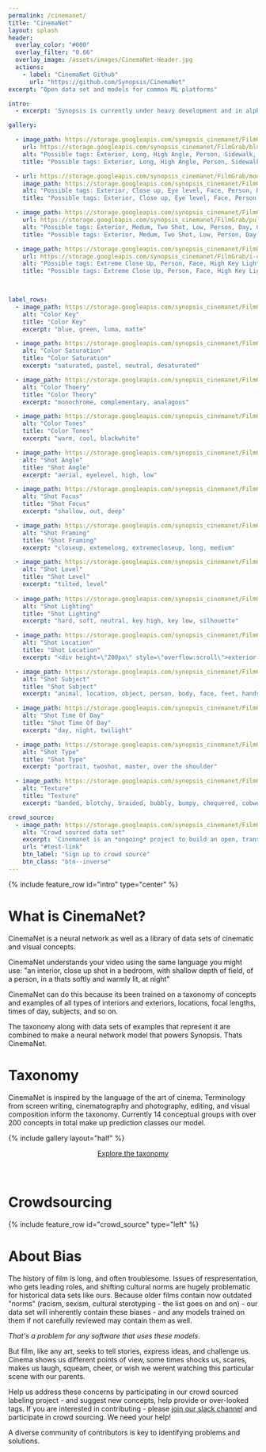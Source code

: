 ```yaml
---
permalink: /cinemanet/
title: "CinemaNet"
layout: splash
header:
  overlay_color: "#000"
  overlay_filter: "0.66"
  overlay_image: /assets/images/CinemaNet-Header.jpg
  actions:
    - label: "CinemaNet Github"
      url: "https://github.com/Synopsis/CinemaNet"
excerpt: "Open data set and models for common ML platforms"

intro: 
  - excerpt: 'Synopsis is currently under heavy development and in alpha phase. Want to know more - [join our slack channel](https://join.slack.com/t/synopsis-discuss/shared_invite/enQtODIzNjg5MzA1MDYwLTg4OGM5ZGMzZTQ3OTBjYTQzZDMyNDY0ZWM3NzFkN2YxZTE5NWI5NWQyMmZjMGE1OGYyZmExMWFlZWVkMDE4ZWQ) for info'

gallery:

  - image_path: https://storage.googleapis.com/synopsis_cinemanet/FilmGrab/blackkklansman/blackkklansman_4.jpeg
    url: https://storage.googleapis.com/synopsis_cinemanet/FilmGrab/blackkklansman/blackkklansman_4.jpeg
    alt: "Possible tags: Exterior, Long, High Angle, Person, Sidewalk, Day, Deep Focus, Warm tones"
    title: "Possible tags: Exterior, Long, High Angle, Person, Sidewalk, Day, Deep Focus, Warm tones"

  - url: https://storage.googleapis.com/synopsis_cinemanet/FilmGrab/moonlight/moonlight_10.jpeg
    image_path: https://storage.googleapis.com/synopsis_cinemanet/FilmGrab/moonlight/moonlight_10.jpeg
    alt: "Possible tags: Exterior, Close up, Eye level, Face, Person, Day, Shallow Focus, Cool tones"
    title: "Possible tags: Exterior, Close up, Eye level, Face, Person, Day, Shallow Focus, Cool tones"

  - image_path: https://storage.googleapis.com/synopsis_cinemanet/FilmGrab/pulp-fiction/pulp-fiction_3.jpeg
    url: https://storage.googleapis.com/synopsis_cinemanet/FilmGrab/pulp-fiction/pulp-fiction_3.jpeg
    alt: "Possible tags: Exterior, Medum, Two Shot, Low, Person, Day, Cool Tones"
    title: "Possible tags: Exterior, Medum, Two Shot, Low, Person, Day, Cool Tones"

  - image_path: https://storage.googleapis.com/synopsis_cinemanet/FilmGrab/i-origins/i-origins_3.jpeg
    url: https://storage.googleapis.com/synopsis_cinemanet/FilmGrab/i-origins/i-origins_3.jpeg
    alt: "Possible tags: Extreme Close Up, Person, Face, High Key Lighting"
    title: "Possible tags: Extreme Close Up, Person, Face, High Key Lighting"

    

label_rows:
  - image_path: https://storage.googleapis.com/synopsis_cinemanet/FilmGrab/the-disaster-artist/the-disaster-artist_33.jpeg
    alt: "Color Key"
    title: "Color Key"
    excerpt: "blue, green, luma, matte"

  - image_path: https://storage.googleapis.com/synopsis_cinemanet/FilmGrab/2046/2046_44.jpeg
    alt: "Color Saturation"
    title: "Color Saturation"
    excerpt: "saturated, pastel, neutral, desaturated"

  - image_path: https://storage.googleapis.com/synopsis_cinemanet/FilmGrab/amelie/amelie_48.jpeg
    alt: "Color Thoery"
    title: "Color Theory"
    excerpt: "monochrome, complementary, analagous"

  - image_path: https://storage.googleapis.com/synopsis_cinemanet/FilmGrab/sakuran/sakuran_43.jpeg
    alt: "Color Tones"
    title: "Color Tones"
    excerpt: "warm, cool, blackwhite"

  - image_path: https://storage.googleapis.com/synopsis_cinemanet/FilmGrab/blackkklansman/blackkklansman_4.jpeg
    alt: "Shot Angle"
    title: "Shot Angle"
    excerpt: "aerial, eyelevel, high, low"

  - image_path: https://storage.googleapis.com/synopsis_cinemanet/FilmGrab/moonlight/moonlight_10.jpeg
    alt: "Shot Focus"
    title: "Shot Focus"
    excerpt: "shallow, out, deep"

  - image_path: https://storage.googleapis.com/synopsis_cinemanet/FilmGrab/natural-born-killers/natural-born-killers_32.jpeg
    alt: "Shot Framing"
    title: "Shot Framing"
    excerpt: "closeup, extemelong, extremecloseup, long, medium"

  - image_path: https://storage.googleapis.com/synopsis_cinemanet/FilmGrab/natural-born-killers/natural-born-killers_34.jpeg
    alt: "Shot Level"
    title: "Shot Level"
    excerpt: "tilted, level"
    
  - image_path: https://storage.googleapis.com/synopsis_cinemanet/FilmGrab/blade-runner-2049/blade-runner-2049_41.jpeg
    alt: "Shot Lighting"
    title: "Shot Lighting"
    excerpt: "hard, soft, neutral, key high, key low, silhouette"

  - image_path: https://storage.googleapis.com/synopsis_cinemanet/FilmGrab/koyaanasquatsi/koyaanasquatsi_39.jpeg
    alt: "Shot Location"
    title: "Shot Location"
    excerpt: "<div height=\"200px\" style=\"overflow:scroll\">exterior, interior, beach, canyon, exterior cave, desert, forest, glacier, lake, mountains, ocean, plains, polar, river, sky, space, wetlands, city, suburb, town, bridge, exterior airport, exterior auto.body, exterior castle, exterior hospital, exterior house of worship, exterior library, exterior mall, exterior office, exterior apartment, exterior house, exterior mansion, exterior monastery, exterior palace, exterior restaurant, exterior school, exterior skyscraper, exterior stadium, exterior station gas, exterior station subway, exterior station train, exterior store, exterior theater, exterior warehouse, bus stop, farm, exterior industrial, park, parkinglot, pier, playground, port, road, ruins, sidewalk, tunnel, exterior airplane, exterior bicycle, exterior boat, exterior bus, exterior car, exterior helicopter, exterior motorcycle, exterior spacecraft, exterior train, exterior truck, interior cave, interior airport, interior arena, interior auditorium, interior auto repair shop, interior bar, interior barn, interior cafe, interior cafeteria, interior command center, interior crypt, interior dancefloor, interior dungeon, interior elevator, interior factory, interior foyer, interior gym, interior hallway, interior hospital, interior houseofworship, interior lobby, interior mall, interior office, interior office cubicle, interior open office, interior prison, interior restaurant, interior bath, interior bed, interior class, interior closet, interior conference, interior court, interior dining, interior kitchen, interior kitchen.commercial, interior living, interior study, interior throne, interior stage, interior stairwell, interior station.bus, interior station fire, interior station police, interior station subway, interior station train, interior store, interior store aisle, interior store checkout, interior warehouse, interior airplane cabin, interior airplane cockpit, interior boat, interior bus, interior car, interior helicopter, interior spacecraft, interior subway, interior train, interior truck</div>"

  - image_path: https://storage.googleapis.com/synopsis_cinemanet/FilmGrab/a-tale-of-two-sisters/a-tale-of-two-sisters_62.jpeg
    alt: "Shot Subject"
    title: "Shot Subject"
    excerpt: "animal, location, object, person, body, face, feet, hands, text"

  - image_path: https://storage.googleapis.com/synopsis_cinemanet/FilmGrab/away-we-go/away-we-go_26.jpeg
    alt: "Shot Time Of Day"
    title: "Shot Time Of Day"
    excerpt: "day, night, twilight"

  - image_path: https://storage.googleapis.com/synopsis_cinemanet/FilmGrab/sorry-to-bother-you/sorry-to-bother-you_59.jpeg
    alt: "Shot Type"
    title: "Shot Type"
    excerpt: "portrait, twoshot, master, over the shoulder"

  - image_path: https://storage.googleapis.com/synopsis_cinemanet/FilmGrab/kill-bill-vol-1/kill-bill-vol-1_16.jpeg
    alt: "Texture"
    title: "Texture"
    excerpt: "banded, blotchy, braided, bubbly, bumpy, chequered, cobwebbed, cracked, crosshatched, crystalline, dotted, fibrous, flecked, frilly, gauzy, grid, grooved, honeycombed, interlaced, knitted, lacelike, lined, marbled, matted, meshed, paisley, perforated, pitted, pleated, porous, potholed, scaly, smeared, spiralled, sprinkled, stained, stratified, striped, studded, swirly, veined, waffled, woven, wrinkled, zigzagged"

crowd_source:
  - image_path: https://storage.googleapis.com/synopsis_cinemanet/FilmGrab/koyaanasquatsi/koyaanasquatsi_48.jpeg
    alt: "Crowd sourced data set"
    excerpt: 'Cinemanet is an *ongoing* project to build an open, transparent library consisting of a data set and taxonomy around visual, cinematic, photographic and compositional concepts.<br /><br /> We know culture is a moving target - so we plan on releasing updated models as we grow our taxonomy, [fix bias](#bias-in-cinema), increase accuracy and add new concepts to the mix.'
    url: "#test-link"
    btn_label: "Sign up to crowd source"
    btn_class: "btn--inverse"
---
```


{% include feature_row id="intro" type="center" %}


# What is CinemaNet?

CinemaNet is a neural network as well as a library of data sets of cinematic and visual concepts.

CinemaNet understands your video using the same language you might use: "an interior, close up shot in a bedroom, with shallow depth of field, of a person, in a thats softly and warmly lit, at night"

CinemaNet can do this because its been trained on a taxonomy of concepts and examples of all types of interiors and exteriors, locations, focal lengths, times of day, subjects, and so on.

The taxonomy along with data sets of examples that represent it are combined to make a neural network model that powers Synopsis. Thats CinemaNet.

# Taxonomy

CinemaNet is inspired by the language of the art of cinema. Terminology from screen writing, cinematography and photography, editing, and visual composition inform the taxonomy. Currently 14 conceptual groups with over 200 concepts in total make up prediction classes our model.

{% include gallery layout="half" %}

<p>
<center><a href="taxonomy" class="btn btn--inverse">Explore the taxonomy</a></center>
<br />
<br />
</p>

# Crowdsourcing

{% include feature_row id="crowd_source" type="left" %}


# About Bias

The history of film is long, and often troublesome. Issues of respresentation, who gets leading roles, and shifting cultural norms are hugely problematic for historical data sets like ours. Because older films contain now outdated "norms" (racism, sexism, cultural sterotyping - the list goes on and on) - our data set will inherently contain these biases - and any models trained on them if not carefully reviewed may contain them as well. 

*That's a problem for any software that uses these models*.

But film, like any art, seeks to tell stories, express ideas, and challenge us. Cinema shows us different points of view, some times shocks us, scares, makes us laugh, squeam, cheer, or wish we werent watching this particular scene with our parents.

Help us address these concerns by participating in our crowd sourced labeling project - and suggest new concepts, help provide  or over-looked tags. If you are interested in contributing - please [join our slack channel](https://join.slack.com/t/synopsis-discuss/shared_invite/enQtODIzNjg5MzA1MDYwLTg4OGM5ZGMzZTQ3OTBjYTQzZDMyNDY0ZWM3NzFkN2YxZTE5NWI5NWQyMmZjMGE1OGYyZmExMWFlZWVkMDE4ZWQ) and participate in crowd sourcing. We need your help!

A diverse community of contributors is key to identifying problems and solutions.
